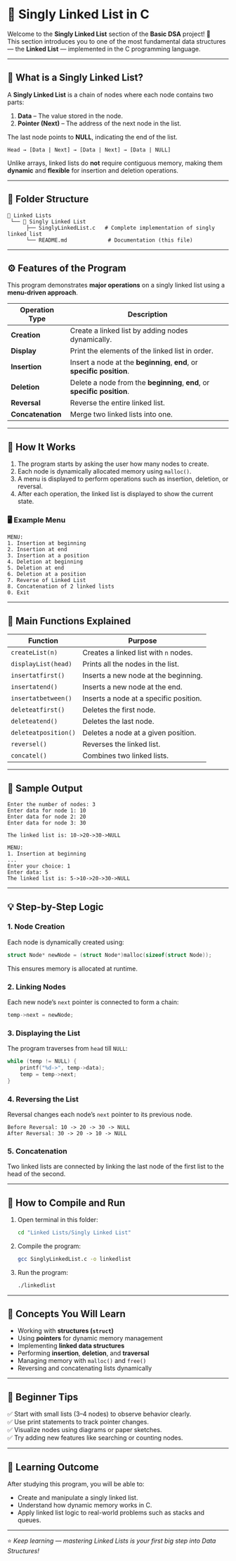 # 🔗 Singly Linked List in C

Welcome to the **Singly Linked List** section of the **Basic DSA** project! 🚀  
This section introduces you to one of the most fundamental data structures — the **Linked List** — implemented in the C programming language.

---

## 🧠 What is a Singly Linked List?

A **Singly Linked List** is a chain of nodes where each node contains two parts:
1. **Data** – The value stored in the node.
2. **Pointer (Next)** – The address of the next node in the list.

The last node points to **NULL**, indicating the end of the list.

```
Head → [Data | Next] → [Data | Next] → [Data | NULL]
```

Unlike arrays, linked lists do **not** require contiguous memory, making them **dynamic** and **flexible** for insertion and deletion operations.

---

## 📂 Folder Structure

```
📁 Linked Lists
 └── 📁 Singly Linked List
      ├── SinglyLinkedList.c   # Complete implementation of singly linked list
      └── README.md             # Documentation (this file)
```

---

## ⚙️ Features of the Program

This program demonstrates **major operations** on a singly linked list using a **menu-driven approach**.  

| Operation Type | Description |
|----------------|--------------|
| **Creation** | Create a linked list by adding nodes dynamically. |
| **Display** | Print the elements of the linked list in order. |
| **Insertion** | Insert a node at the **beginning**, **end**, or **specific position**. |
| **Deletion** | Delete a node from the **beginning**, **end**, or **specific position**. |
| **Reversal** | Reverse the entire linked list. |
| **Concatenation** | Merge two linked lists into one. |

---

## 🧩 How It Works

1. The program starts by asking the user how many nodes to create.  
2. Each node is dynamically allocated memory using `malloc()`.
3. A menu is displayed to perform operations such as insertion, deletion, or reversal.
4. After each operation, the linked list is displayed to show the current state.

### 🖥️ Example Menu

```
MENU:
1. Insertion at beginning
2. Insertion at end
3. Insertion at a position
4. Deletion at beginning
5. Deletion at end
6. Deletion at a position
7. Reverse of Linked List
8. Concatenation of 2 linked lists
0. Exit
```

---

## 🧱 Main Functions Explained

| Function | Purpose |
|-----------|----------|
| `createList(n)` | Creates a linked list with `n` nodes. |
| `displayList(head)` | Prints all the nodes in the list. |
| `insertatfirst()` | Inserts a new node at the beginning. |
| `insertatend()` | Inserts a new node at the end. |
| `insertatbetween()` | Inserts a node at a specific position. |
| `deleteatfirst()` | Deletes the first node. |
| `deleteatend()` | Deletes the last node. |
| `deleteatposition()` | Deletes a node at a given position. |
| `reversel()` | Reverses the linked list. |
| `concatel()` | Combines two linked lists. |

---

## 🧪 Sample Output

```
Enter the number of nodes: 3
Enter data for node 1: 10
Enter data for node 2: 20
Enter data for node 3: 30

The linked list is: 10->20->30->NULL

MENU:
1. Insertion at beginning
...
Enter your choice: 1
Enter data: 5
The linked list is: 5->10->20->30->NULL
```

---

## 💡 Step-by-Step Logic

### 1. **Node Creation**
Each node is dynamically created using:
```c
struct Node* newNode = (struct Node*)malloc(sizeof(struct Node));
```
This ensures memory is allocated at runtime.

### 2. **Linking Nodes**
Each new node’s `next` pointer is connected to form a chain:
```c
temp->next = newNode;
```

### 3. **Displaying the List**
The program traverses from `head` till `NULL`:
```c
while (temp != NULL) {
    printf("%d->", temp->data);
    temp = temp->next;
}
```

### 4. **Reversing the List**
Reversal changes each node’s `next` pointer to its previous node.

```
Before Reversal: 10 -> 20 -> 30 -> NULL
After Reversal: 30 -> 20 -> 10 -> NULL
```

### 5. **Concatenation**
Two linked lists are connected by linking the last node of the first list to the head of the second.

---

## 🧭 How to Compile and Run

1. Open terminal in this folder:
   ```bash
   cd "Linked Lists/Singly Linked List"
   ```
2. Compile the program:
   ```bash
   gcc SinglyLinkedList.c -o linkedlist
   ```
3. Run the program:
   ```bash
   ./linkedlist
   ```

---

## 📘 Concepts You Will Learn

- Working with **structures (`struct`)**  
- Using **pointers** for dynamic memory management  
- Implementing **linked data structures**  
- Performing **insertion**, **deletion**, and **traversal**  
- Managing memory with `malloc()` and `free()`  
- Reversing and concatenating lists dynamically  

---

## 🧠 Beginner Tips

✅ Start with small lists (3–4 nodes) to observe behavior clearly.  
✅ Use print statements to track pointer changes.  
✅ Visualize nodes using diagrams or paper sketches.  
✅ Try adding new features like searching or counting nodes.  

---

## 🎯 Learning Outcome

After studying this program, you will be able to:
- Create and manipulate a singly linked list.  
- Understand how dynamic memory works in C.  
- Apply linked list logic to real-world problems such as stacks and queues.  

---

⭐ *Keep learning — mastering Linked Lists is your first big step into Data Structures!*  
